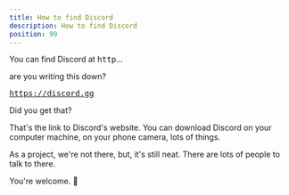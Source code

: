 ```yaml
---
title: How to find Discord
description: How to find Discord
position: 99
---
```


You can find Discord at <tt>http</tt>...

are you writing this down?

<tt>https://discord.gg</tt>

Did you get that?

That's the link to Discord's website. You can download Discord
on your computer machine, on your phone camera, lots of things.

As a project, we're not there, but, it's still neat. There are
lots of people to talk to there.

You're welcome. 🤗
